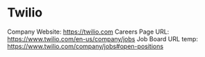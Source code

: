 # Twilio

Company Website: https://twilio.com
Careers Page URL: https://www.twilio.com/en-us/company/jobs
Job Board URL temp: https://www.twilio.com/company/jobs#open-positions
